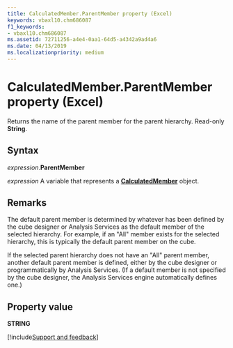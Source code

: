 ```yaml
---
title: CalculatedMember.ParentMember property (Excel)
keywords: vbaxl10.chm686087
f1_keywords:
- vbaxl10.chm686087
ms.assetid: 72711256-a4e4-0aa1-64d5-a4342a9ad4a6
ms.date: 04/13/2019
ms.localizationpriority: medium
---
```



# CalculatedMember.ParentMember property (Excel)

Returns the name of the parent member for the parent hierarchy. Read-only **String**. 


## Syntax

_expression_.**ParentMember**

_expression_ A variable that represents a **[CalculatedMember](Excel.CalculatedMember.md)** object.


## Remarks

The default parent member is determined by whatever has been defined by the cube designer or Analysis Services as the default member of the selected hierarchy. For example, if an "All" member exists for the selected hierarchy, this is typically the default parent member on the cube.

If the selected parent hierarchy does not have an "All" parent member, another default parent member is defined, either by the cube designer or programmatically by Analysis Services. (If a default member is not specified by the cube designer, the Analysis Services engine automatically defines one.)


## Property value

**STRING**




[!include[Support and feedback](~/includes/feedback-boilerplate.md)]